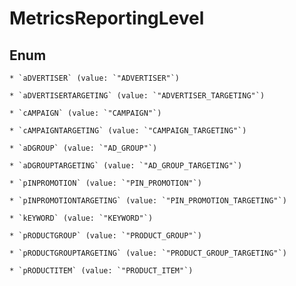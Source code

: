 
# MetricsReportingLevel

## Enum


    * `aDVERTISER` (value: `"ADVERTISER"`)

    * `aDVERTISERTARGETING` (value: `"ADVERTISER_TARGETING"`)

    * `cAMPAIGN` (value: `"CAMPAIGN"`)

    * `cAMPAIGNTARGETING` (value: `"CAMPAIGN_TARGETING"`)

    * `aDGROUP` (value: `"AD_GROUP"`)

    * `aDGROUPTARGETING` (value: `"AD_GROUP_TARGETING"`)

    * `pINPROMOTION` (value: `"PIN_PROMOTION"`)

    * `pINPROMOTIONTARGETING` (value: `"PIN_PROMOTION_TARGETING"`)

    * `kEYWORD` (value: `"KEYWORD"`)

    * `pRODUCTGROUP` (value: `"PRODUCT_GROUP"`)

    * `pRODUCTGROUPTARGETING` (value: `"PRODUCT_GROUP_TARGETING"`)

    * `pRODUCTITEM` (value: `"PRODUCT_ITEM"`)



